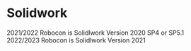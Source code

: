 
# Solidwork
2021/2022 Robocon is Solidlwork Version 2020 SP4 or SP5.1   
2022/2023 Robocon is Solidlwork Version 2021
